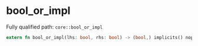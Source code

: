 # bool_or_impl

Fully qualified path: `core::bool_or_impl`

```rust
extern fn bool_or_impl(lhs: bool, rhs: bool) -> (bool,) implicits() nopanic;
```

